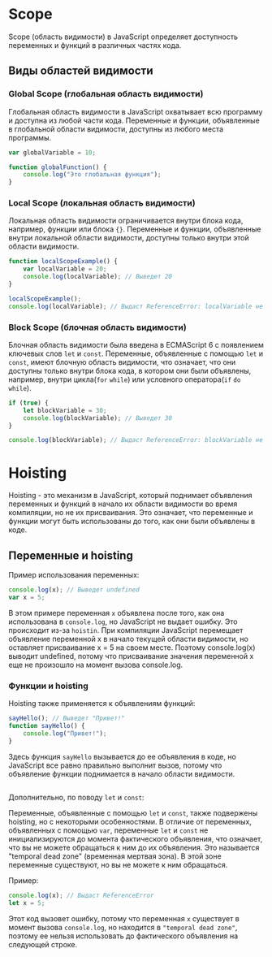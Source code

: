 # Scope 

Scope (область видимости) в JavaScript определяет доступность переменных и функций в различных частях кода.

## Виды областей видимости

### Global Scope (глобальная область видимости)

Глобальная область видимости в JavaScript охватывает всю программу и доступна из любой части кода. Переменные и функции, объявленные в глобальной области видимости, доступны из любого места программы.

```javascript
var globalVariable = 10;

function globalFunction() {
    console.log("Это глобальная функция");
}
```

### Local Scope (локальная область видимости)

Локальная область видимости ограничивается внутри блока кода, например, функции или блока `{}`. Переменные и функции, объявленные внутри локальной области видимости, доступны только внутри этой области видимости.
```javascript
function localScopeExample() {
    var localVariable = 20;
    console.log(localVariable); // Выведет 20
}

localScopeExample();
console.log(localVariable); // Выдаст ReferenceError: localVariable не определена
```
### Block Scope (блочная область видимости)

Блочная область видимости была введена в ECMAScript 6 с появлением ключевых слов `let` и `const`. Переменные, объявленные с помощью `let` и `const`, имеют блочную область видимости, что означает, что они доступны только внутри блока кода, в котором они были объявлены, например, внутри цикла(`for` `while`) или условного оператора(`if` ``do while``).
```javascript
if (true) {
    let blockVariable = 30;
    console.log(blockVariable); // Выведет 30
}

console.log(blockVariable); // Выдаст ReferenceError: blockVariable не определена
```
# Hoisting

Hoisting - это механизм в JavaScript, который поднимает объявления переменных и функций в начало их области видимости во время компиляции, но не их присваивания. Это означает, что переменные и функции могут быть использованы до того, как они были объявлены в коде.

## Переменные и hoisting

Пример использования переменных:

```javascript
console.log(x); // Выведет undefined
var x = 5;
```

В этом примере переменная `x` объявлена после того, как она использована в `console.log`, но JavaScript не выдает ошибку. Это происходит из-за `hoistin`. При компиляции JavaScript перемещает объявление переменной x в начало текущей области видимости, но оставляет присваивание x = 5 на своем месте. Поэтому console.log(x) выводит undefined, потому что присваивание значения переменной x еще не произошло на момент вызова console.log.

### Функции и hoisting
Hoisting также применяется к объявлениям функций:
```Javascript
sayHello(); // Выведет "Привет!"
function sayHello() {
    console.log("Привет!");
}
```

Здесь функция `sayHello` вызывается до ее объявления в коде, но JavaScript все равно правильно выполнит вызов, потому что объявление функции поднимается в начало области видимости.

## 
Дополнительно, по поводу `let` и `const`: 

Переменные, объявленные с помощью `let` и `const`, также подвержены hoisting, но с некоторыми особенностями. В отличие от переменных, объявленных с помощью `var`, переменные `let` и `const` не инициализируются до момента фактического объявления, что означает, что вы не можете обращаться к ним до их объявления. Это называется "temporal dead zone" (временная мертвая зона). В этой зоне переменные существуют, но вы не можете к ним обращаться.

Пример:

```javascript
console.log(x); // Выдаст ReferenceError
let x = 5;
```
Этот код вызовет ошибку, потому что переменная `x` существует в момент вызова `console.log`, но находится в `"temporal dead zone"`, поэтому ее нельзя использовать до фактического объявления на следующей строке.

